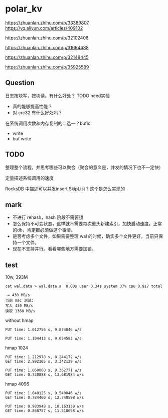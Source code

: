 # polar_kv

https://zhuanlan.zhihu.com/p/33389807
https://yq.aliyun.com/articles/409102

https://zhuanlan.zhihu.com/p/32102406

https://zhuanlan.zhihu.com/p/31664488

https://zhuanlan.zhihu.com/p/32148445

https://zhuanlan.zhihu.com/p/35925589

## Question

日志按块写，按块读。有什么好处？ TODO need实验
- 真的能够提高性能？
- 对 crc32 有什么好处吗？

在系统调用次数和内存复制的二选一？bufio
- write
- buf write

## TODO

整理整个流程，并思考哪些可以聚合（聚合的意义是，并发的情况下也不一定快）

定量描述系统调用的速度

RocksDB 中描述可以并发insert SkipList ? 这个是怎么实现的

## mark

- 不进行 rehash，hash 阶段不需要锁
- 怎么保持不可变状态，这样就不需要每次重头新建索引，加快启动速度。正常的db，肯定都必须做这个事情。
- 是否考虑多个文件，如果需要整理 wal 的时候，确实多个文件更好。当前只保持一个文件。
- 现在不支持并行。看看哪些地方需要加锁。


## test

10w, 393M

```
cat wal.data > wal.data.a  0.00s user 0.34s system 37% cpu 0.917 total

~= 430 MB/s
当前 mac 测试:
写入 430 MB/s
读取 1360 MB/s
```

without hmap

```
PUT time: 1.012756 s, 9.874046 w/s 

PUT time: 1.104413 s, 9.054583 w/s
```

hmap 1024

```
PUT time: 1.212978 s, 8.244172 w/s
GET time: 2.992105 s, 3.342129 w/s

PUT time: 1.068060 s, 9.362771 w/s
GET time: 0.730888 s, 13.681984 w/s
```

hmap 4096

```
PUT time: 1.048125 s, 9.540846 w/s
GET time: 0.784400 s, 12.748598 w/s

PUT time: 0.983948 s, 10.163139 w/s
GET time: 0.868757 s, 11.510698 w/s
```
